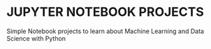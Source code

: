 # JUPYTER NOTEBOOK PROJECTS

Simple Notebook projects to learn about Machine Learning and Data Science with Python